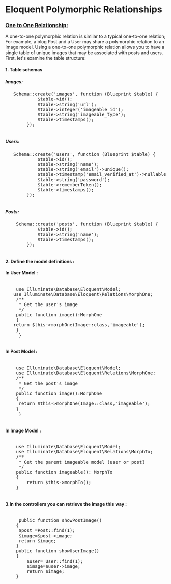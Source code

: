 <h1>Eloquent Polymorphic Relationships</h1>


<h3><a href="#oneToOne"> One to One Relationship: </a> </h3>
<p>
    A one-to-one polymorphic relation is similar to a typical one-to-one relation; For example, a blog Post and a User may share a polymorphic relation to an Image model. Using a one-to-one polymorphic relation allows you to have a single table of unique images that may be associated with posts and users. First, let's examine the table structure:
  </p>
  
  <h4>1. Table schemas</h4>
   <h5>Images:</h5>
  <pre>
   Schema::create('images', function (Blueprint $table) {
            $table->id();
            $table->string('url');
            $table->integer('imageable_id');
            $table->string('imageable_type');
            $table->timestamps();
        });
  </pre>
  
  <h5>Users:</h5>
  <pre>
   Schema::create('users', function (Blueprint $table) {
            $table->id();
            $table->string('name');
            $table->string('email')->unique();
            $table->timestamp('email_verified_at')->nullable();
            $table->string('password');
            $table->rememberToken();
            $table->timestamps();
        });
  </pre>
  

  <h5>Posts:</h5>
  <pre>
    Schema::create('posts', function (Blueprint $table) {
            $table->id();
            $table->string('name');
            $table->timestamps();
        });
  </pre>
    
 <h4>2. Define the model definitions :</h4>
 <h4>In User Model :</h4>
    <pre> 
    use Illuminate\Database\Eloquent\Model;
   use Illuminate\Database\Eloquent\Relations\MorphOne;
    /**
     * Get the user's image
     */
    public function image():MorphOne
    {
   return $this->morphOne(Image::class,'imageable');
    }
     }
    </pre>
    <h4>In Post Model :</h4>
    <pre> 
    use Illuminate\Database\Eloquent\Model;
    use Illuminate\Database\Eloquent\Relations\MorphOne;
    /**
     * Get the post's image
     */
    public function image():MorphOne
    {
     return $this->morphOne(Image::class,'imageable');
    }
     }
    </pre>
    <h4>In Image Model :</h4>
    <pre> 
    use Illuminate\Database\Eloquent\Model;
    use Illuminate\Database\Eloquent\Relations\MorphTo;
    /**
     * Get the parent imageable model (user or post)
     */
    public function imageable(): MorphTo
    {
        return $this->morphTo();
    }
    </pre>
   <h4>3.In the controllers you can retrieve the image this way  :</h4>
    <pre> 
     public function showPostImage()
    {
     $post =Post::find(1);
     $image=$post->image;
     return $image;
    }
    public function showUserImage()
    {
        $user= User::find(1);
        $image=$user->image;
        return $image;
    }
    </pre> 
